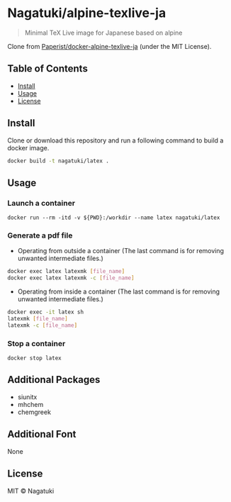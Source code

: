 # Nagatuki/alpine-texlive-ja

<!-- [![Docker Automated build](https://img.shields.io/docker/automated/paperist/alpine-texlive-ja.svg)](https://hub.docker.com/r/paperist/alpine-texlive-ja/) -->
<!-- [![Docker Image Size](https://images.microbadger.com/badges/image/paperist/alpine-texlive-ja.svg)](https://microbadger.com/images/paperist/alpine-texlive-ja "Get your own image badge on microbadger.com") -->
<!-- [![standard-readme compliant](https://img.shields.io/badge/standard--readme-OK-green.svg)](https://github.com/RichardLitt/standard-readme) -->

> Minimal TeX Live image for Japanese based on alpine

Clone from [Paperist/docker-alpine-texlive-ja](https://github.com/Paperist/docker-alpine-texlive-ja) \(under the MIT License\).

## Table of Contents

- [Install](#install)
- [Usage](#usage)
- [License](#license)

## Install

Clone or download this repository and run a following command to build a docker image.

```bash
docker build -t nagatuki/latex .
```

## Usage

### Launch a container

```
docker run --rm -itd -v ${PWD}:/workdir --name latex nagatuki/latex
```

### Generate a pdf file

- Operating from outside a container 
(The last command is for removing unwanted intermediate files.)

```bash
docker exec latex latexmk [file_name]
docker exec latex latexmk -c [file_name]
```

- Operating from inside a container 
(The last command is for removing unwanted intermediate files.)

```bash
docker exec -it latex sh
latexmk [file_name]
latexmk -c [file_name]
```

### Stop a container

```
docker stop latex
```

## Additional Packages

- siunitx
- mhchem
- chemgreek

## Additional Font
None

## License

MIT © Nagatuki
